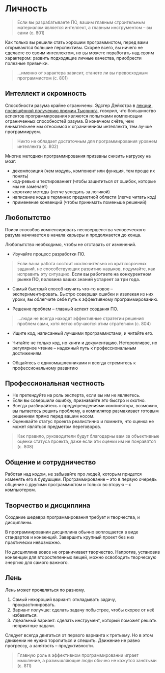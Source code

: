 # Личность

> Если вы разрабатываете ПО, вашим главным строительным материалом является интеллект, а главным инструментом – вы сами (с. 801)

Как только вы решили стать хорошим программистом, перед вами открываются большие перспективы. Скорее всего, вы ничего не сделаете со своим интеллектом, но вы можете поработать над своим характером: развить подходящие личные качества, приобрести полезные привычки.

> ...именно от характера зависит, станете ли вы превосходным программистом (с. 801)

## Интеллект и скромность

Способности разума крайне ограничены. Эдсгер Дейкстра в [лекции, посвящённой получению премии Тьюринга](https://www.cs.utexas.edu/users/EWD/transcriptions/EWD03xx/EWD340.html), говорил, что большинство аспектов программирования являются попытками компенсации ограниченных способностей разума. В конечном счёте, чем внимательнее мы относимся к ограничениям интеллекта, тем лучше программируем.

> Никто не обладает достаточным для программирования уровнем интеллекта (с. 802)

Многие методики программирования призваны снизить нагрузку на мозг:

- декомпозиция (чем модуль, компонент или функция, тем проще их понять)
- код-ревью и тестированиет (чтобы защититься от ошибок, которые мы не замечает)
- короткие методы (легче уследить за логикой)
- написание кода в терминах предметной области (легче читать код)
- применение конвенций (чтобы принимать поменьше решений)

## Любопытство

Поиск способов компенсировать несовершенства человеческого разума начинается в начала карьеры и продолжается до конца.

Любопытство необходимо, чтобы не отставать от изменений.

* Изучайте процесс разработки ПО.

> Если  ваша работа состоит исключительно из краткосрочных заданий, не способствующих развитию навыков, подумайте, как исправить эту ситуацию. **Если вы работаете на конкурентном рынке ПО, половина ваших знаний устареет за три года.**

* Самый быстрый способ изучить что-то новое – экспериментировать. Быстро совершая ошибки и извлекая из них уроки, вы облегчите себе путь к эффективному программированию.

* Решение проблем – главный аспект создания ПО.

> ...люди не всегда находят эффективные стратегии решения проблем сами, хотя легко обучаются этим стратегиям (с. 804)

* Ищите код, написанный лучшими программистами, и читайте его.

* Читайте не только код, но книги и документацию. Неторопливое, но регулярное чтение – надежный путь к профессиональным достижениям.

* Общайтесь с единомышленниками и всегда стремитесь к профессиональному развитию

## Профессиональная честность

* Не претендуйте на роль эксперта, если вы им не являетесь.
* Если вы совершили ошибку, признавайте это быстро и охотно.
* Всегда разбирайтесь с предупреждениями компилятора, возможно, вы пытаетесь решить проблему, а компилятор размахивает готовым решением прямо перед вашим носом.
* Оценивайте статус проекта реалистично и помните, что оценка не может являться предметом переговоров.

> Как правило, руководители будут благодарны вам за объективные оценки статуса проекта, даже если эти оценки им не понравятся (с. 808)

## Общение и сотрудничество

Работая над кодом, не забывайте про людей, которым придется изменять его в будушщем. Программирование – это в первую очередь общение с другими программистом и только во вторую – с компьютером.

## Творчество и дисциплина

Создание шедевра программирования требует и творчества, и дисциплины.

В программировании дисциплина обычно воплощается в виде стандартов и конвенций. Завершить крупный проект без них практически невозможно.

Но дисциплина вовсе не ограничивает творчество. Напротив, установив конвенции для второстепенных вещей, можно освободить творческую энергию для самого важного.

## Лень

Лень может проявляться по разному. 

1. Самый нехороший вариант: откладывать задачу, прокрастинировать. 
2. Вариант получше: сделать задачу побыстрее, чтобы скорее от неё избавиться. 
3. Идеальный вариант: сделать инструмент, который поможет решать неприятные задачи. 

Следует всегда двигаться от первого варианта к третьему. Но в этом движении не нужно торопиться и спешить. Движение не равно прогрессу, а занятость – продуктивности.

> Главную роль в эффективном программировании играет мышление, а размышляющие люди обычно не кажутся занятыми (с. 811)

